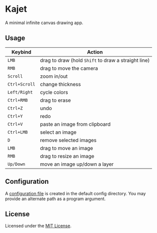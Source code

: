 # Kajet

A minimal infinite canvas drawing app.

## Usage

| Keybind | Action |
| ------- | ------ |
| `LMB`         | drag to draw (hold `Shift` to draw a straight line) |
| `RMB`         | drag to move the camera |
| `Scroll`      | zoom in/out |
| `Ctrl+Scroll` | change thickness |
| `Left/Right`  | cycle colors |
| `Ctrl+RMB`    | drag to erase |
| `Ctrl+Z`      | undo |
| `Ctrl+Y`      | redo |
| `Ctrl+V`      | paste an image from clipboard |
| `Ctrl+LMB`    | select an image |
| `D`           | remove selected images |
| `LMB`         | drag to move an image |
| `RMB`         | drag to resize an image |
| `Up/Down`     | move an image up/down a layer |

## Configuration

A [configuration file] is created in the default config directory.
You may provide an alternate path as a program argument.

[configuration file]: https://github.com/FreePlacki/kajet/blob/main/kajet.conf

## License

Licensed under the [MIT License].

[MIT License]: https://github.com/FreePlacki/kajet/blob/main/LICENSE
